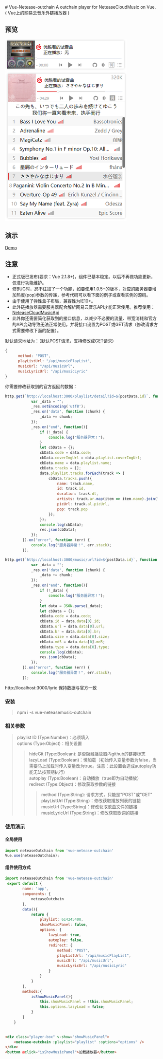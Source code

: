 ﻿﻿# Vue-Netease-outchain
A outchain player for NeteaseCloudMusic on Vue. ( Vue上的网易云音乐外链播放器 )

## 预览
![preview1](https://raw.githubusercontent.com/BugKun/vue-neteasemusic-outchain/master/preview1.png)
![preview2](https://raw.githubusercontent.com/BugKun/vue-neteasemusic-outchain/master/preview2.png)

## 演示
<a href="http://router.189club.xyz:22333" target="_blank">Demo</a><br>

## 注意
* 正式版已发布(要求：Vue 2.1.8+)，组件已基本稳定。以后不再做功能更新，仅进行功能维护。
* 修BUG时，忍不住加了一个功能，如要使用1.0.5+的版本，对应的服务器要增加热度(pop)参数的传递，参考代码可以看下面的例子或查看实例的源码。
* 由于使用了弹性盒子布局，兼容性为IE10+。
* 此外链播放器需要服务器配合解析网易云音乐API才能正常使用。推荐使用：<a href="https://github.com/Binaryify/NeteaseCloudMusicApi" target="_blank">NeteaseCloudMusicApi</a><br>
* 此外你还需要简化获取到的接口信息，以减少不必要的流量、带宽消耗和官方的API变动导致无法正常使用，并将接口设置为POST或GET请求（修改请求方式需要修改下面的配置）。

默认请求地址为：（默认POST请求，支持修改成GET请求）
```JavaScript
{
      method: "POST",
      playListUrl: "/api/musicPlayList",
      musicUrl: "/api/musicUrl",
      musicLyricUrl: "/api/musicLyric"
}
```
你需要修改获取到的官方返回的数据：
```JavaScript
http.get(`http://localhost:3000/playlist/detail?id=${postData.id}`, function (_res) {
            var _data = "";
            _res.setEncoding('utf8');
            _res.on('data', function (chunk) {
                _data += chunk;
            });
            _res.on("end", function(){
                if (!_data) {
                    console.log("服务器异常！");
                }
                let cbData = {};
                cbData.code = data.code;
                cbData.coverImgUrl = data.playlist.coverImgUrl;
                cbData.name = data.playlist.name;
                cbData.tracks = [];
                data.playlist.tracks.forEach(track => {
                    cbData.tracks.push({
                        name: track.name,
                        id: track.id,
                        duration: track.dt,
                        artists: track.ar.map(item => item.name).join(" / "),
                        picUrl: track.al.picUrl,
                        pop: track.pop
                    });
                });
                console.log(cbData);
                res.json(cbData);
            });
        }).on("error", function (err) {
            console.log("服务器异常！", err.stack);
        });
```
```JavaScript
http.get(`http://localhost:3000/music/url?id=${postData.id}`, function (_res) {
            var _data = "";
            _res.on('data', function (chunk) {
                _data += chunk;
            });
            _res.on("end", function(){
                if (!_data) {
                    console.log("服务器异常！");
                }
                let data = JSON.parse(_data);
                let cbData = {};
                cbData.code = data.code;
                cbData.id = data.data[0].id;
                cbData.url = data.data[0].url;
                cbData.br = data.data[0].br;
                cbData.size = data.data[0].size;
                cbData.md5 = data.data[0].md5;
                cbData.type = data.data[0].type;
                console.log(cbData);
                res.json(cbData);
            });
        }).on("error", function (err) {
            console.log("服务器异常！", err.stack);
        });
```
http://localhost:3000/lyric 保持数据与官方一致

### 安装
> npm i -s vue-neteasemusic-outchain

### 相关参数
> playlist ID (Type:Number)：必须填入<br>
> options (Type:Object)：相关设置<br>
>> hideGit (Type:Boolean): 是否隐藏播放器内github的链接标志<br>
>> lazyLoad (Type:Boolean)：懒加载（初始传入变量参数为false，当需要马上加载时传入变量改为true。注意：此设置会造成autoplay功能无法按预期执行）<br>
>> autoplay (Type:Boolean)：自动播放（true即为自动播放）<br>
>> redirect (Type:Object)：修改获取参数的链接<br>
>>> method (Type:String): 请求方式，只能是"POST"或"GET"<br>
>>> playListUrl (Type:String)：修改获取播放列表的链接<br>
>>> musicUrl (Type:String)：修改获取歌曲文件的链接<br>
>>> musicLyricUrl (Type:String)：修改获取歌词的链接<br>


### 使用演示
#### 全局使用
```JavaScript
import neteaseOutchain from 'vue-netease-outchain'
Vue.use(neteaseOutchain);    
```
#### 组件使用方式
```JavaScript
import neteaseOutchain from 'vue-netease-outchain'
 export default {
        name: 'app',
        components: {
            neteaseOutchain
        },
        data(){
            return {
                playlist: 614245400,
                showMusicPanel: false,
                options: {
                    lazyLoad: true,
                    autoplay: false,
                    redirect: {
                        method: "POST",
                        playListUrl: "/api/musicPlayList",
                        musicUrl: "/api/musicUrl",
                        musicLyricUrl: "/api/musicLyric"
                    }
                }
            }
        },
        methods:{
            isShowMusicPanel(){
                this.showMusicPanel = !this.showMusicPanel;
                this.options.lazyLoad = false;
            }
        }
    }
    
```
```HTML
<div class="player-box" v-show="showMusicPanel">
    <netease-outchain :playlist="playlist" :options="options" />
</div>
<button @click="isShowMusicPanel">加载播放器</button>
```
